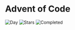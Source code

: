 # Advent of Code

![Day](https://img.shields.io/badge/day%20📅-10-blue) ![Stars](https://img.shields.io/badge/stars%20⭐-20-yellow) ![Completed](https://img.shields.io/badge/days%20completed-10-red)
